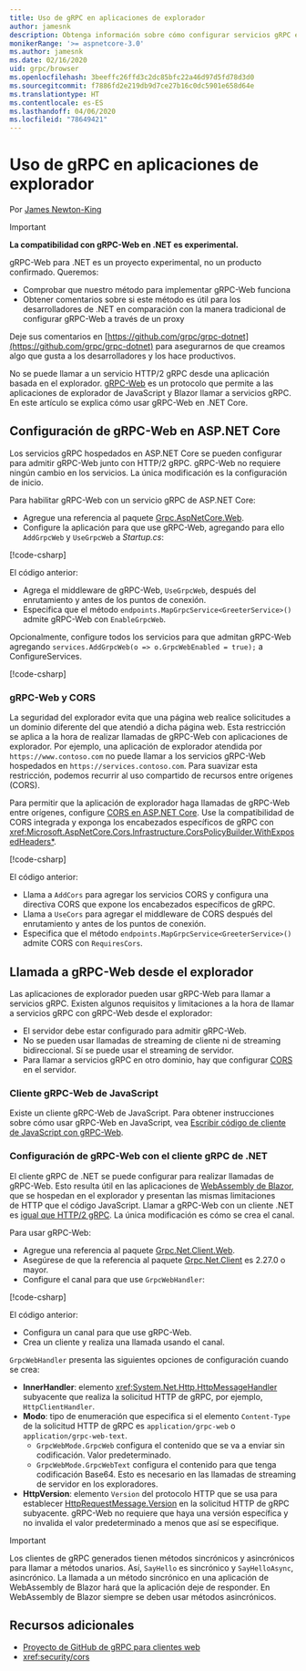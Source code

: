 ```yaml
---
title: Uso de gRPC en aplicaciones de explorador
author: jamesnk
description: Obtenga información sobre cómo configurar servicios gRPC en ASP.NET Core a los que se puede llamar desde aplicaciones del explorador usando gRPC-Web.
monikerRange: '>= aspnetcore-3.0'
ms.author: jamesnk
ms.date: 02/16/2020
uid: grpc/browser
ms.openlocfilehash: 3beeffc26ffd3c2dc85bfc22a46d97d5fd78d3d0
ms.sourcegitcommit: f7886fd2e219db9d7ce27b16c0dc5901e658d64e
ms.translationtype: HT
ms.contentlocale: es-ES
ms.lasthandoff: 04/06/2020
ms.locfileid: "78649421"
---
```

# <a name="use-grpc-in-browser-apps"></a>Uso de gRPC en aplicaciones de explorador

Por [James Newton-King](https://twitter.com/jamesnk)

> [!IMPORTANT]
> **La compatibilidad con gRPC-Web en .NET es experimental.**
>
> gRPC-Web para .NET es un proyecto experimental, no un producto confirmado. Queremos:
>
> * Comprobar que nuestro método para implementar gRPC-Web funciona
> * Obtener comentarios sobre si este método es útil para los desarrolladores de .NET en comparación con la manera tradicional de configurar gRPC-Web a través de un proxy
>
> Deje sus comentarios en [https://github.com/grpc/grpc-dotnet](https://github.com/grpc/grpc-dotnet) para asegurarnos de que creamos algo que gusta a los desarrolladores y los hace productivos.

No se puede llamar a un servicio HTTP/2 gRPC desde una aplicación basada en el explorador. [gRPC-Web](https://github.com/grpc/grpc/blob/master/doc/PROTOCOL-WEB.md) es un protocolo que permite a las aplicaciones de explorador de JavaScript y Blazor llamar a servicios gRPC. En este artículo se explica cómo usar gRPC-Web en .NET Core.

## <a name="configure-grpc-web-in-aspnet-core"></a>Configuración de gRPC-Web en ASP.NET Core

Los servicios gRPC hospedados en ASP.NET Core se pueden configurar para admitir gRPC-Web junto con HTTP/2 gRPC. gRPC-Web no requiere ningún cambio en los servicios. La única modificación es la configuración de inicio.

Para habilitar gRPC-Web con un servicio gRPC de ASP.NET Core:

* Agregue una referencia al paquete [Grpc.AspNetCore.Web](https://www.nuget.org/packages/Grpc.AspNetCore.Web).
* Configure la aplicación para que use gRPC-Web, agregando para ello `AddGrpcWeb` y `UseGrpcWeb` a *Startup.cs*:

[!code-csharp[](~/grpc/browser/sample/Startup.cs?name=snippet_1&highlight=10,14)]

El código anterior:

* Agrega el middleware de gRPC-Web, `UseGrpcWeb`, después del enrutamiento y antes de los puntos de conexión.
* Especifica que el método `endpoints.MapGrpcService<GreeterService>()` admite gRPC-Web con `EnableGrpcWeb`. 

Opcionalmente, configure todos los servicios para que admitan gRPC-Web agregando `services.AddGrpcWeb(o => o.GrpcWebEnabled = true);` a ConfigureServices.

[!code-csharp[](~/grpc/browser/sample/AllServicesSupportExample_Startup.cs?name=snippet_1&highlight=6,13)]

### <a name="grpc-web-and-cors"></a>gRPC-Web y CORS

La seguridad del explorador evita que una página web realice solicitudes a un dominio diferente del que atendió a dicha página web. Esta restricción se aplica a la hora de realizar llamadas de gRPC-Web con aplicaciones de explorador. Por ejemplo, una aplicación de explorador atendida por `https://www.contoso.com` no puede llamar a los servicios gRPC-Web hospedados en `https://services.contoso.com`. Para suavizar esta restricción, podemos recurrir al uso compartido de recursos entre orígenes (CORS).

Para permitir que la aplicación de explorador haga llamadas de gRPC-Web entre orígenes, configure [CORS en ASP.NET Core](xref:security/cors). Use la compatibilidad de CORS integrada y exponga los encabezados específicos de gRPC con <xref:Microsoft.AspNetCore.Cors.Infrastructure.CorsPolicyBuilder.WithExposedHeaders*>.

[!code-csharp[](~/grpc/browser/sample/CORS_Startup.cs?name=snippet_1&highlight=5-11,19,24)]

El código anterior:

* Llama a `AddCors` para agregar los servicios CORS y configura una directiva CORS que expone los encabezados específicos de gRPC.
* Llama a `UseCors` para agregar el middleware de CORS después del enrutamiento y antes de los puntos de conexión.
* Especifica que el método `endpoints.MapGrpcService<GreeterService>()` admite CORS con `RequiresCors`.

## <a name="call-grpc-web-from-the-browser"></a>Llamada a gRPC-Web desde el explorador

Las aplicaciones de explorador pueden usar gRPC-Web para llamar a servicios gRPC. Existen algunos requisitos y limitaciones a la hora de llamar a servicios gRPC con gRPC-Web desde el explorador:

* El servidor debe estar configurado para admitir gRPC-Web.
* No se pueden usar llamadas de streaming de cliente ni de streaming bidireccional. Sí se puede usar el streaming de servidor.
* Para llamar a servicios gRPC en otro dominio, hay que configurar [CORS](xref:security/cors) en el servidor.

### <a name="javascript-grpc-web-client"></a>Cliente gRPC-Web de JavaScript

Existe un cliente gRPC-Web de JavaScript. Para obtener instrucciones sobre cómo usar gRPC-Web en JavaScript, vea [Escribir código de cliente de JavaScript con gRPC-Web](https://github.com/grpc/grpc-web/tree/master/net/grpc/gateway/examples/helloworld#write-client-code).

### <a name="configure-grpc-web-with-the-net-grpc-client"></a>Configuración de gRPC-Web con el cliente gRPC de .NET

El cliente gRPC de .NET se puede configurar para realizar llamadas de gRPC-Web. Esto resulta útil en las aplicaciones de [WebAssembly de Blazor](xref:blazor/index#blazor-webassembly), que se hospedan en el explorador y presentan las mismas limitaciones de HTTP que el código JavaScript. Llamar a gRPC-Web con un cliente .NET es [igual que HTTP/2 gRPC](xref:grpc/client). La única modificación es cómo se crea el canal.

Para usar gRPC-Web:

* Agregue una referencia al paquete [Grpc.Net.Client.Web](https://www.nuget.org/packages/Grpc.Net.Client.Web).
* Asegúrese de que la referencia al paquete [Grpc.Net.Client](https://www.nuget.org/packages/Grpc.Net.Client) es 2.27.0 o mayor.
* Configure el canal para que use `GrpcWebHandler`:

[!code-csharp[](~/grpc/browser/sample/Handler.cs?name=snippet_1)]

El código anterior:

* Configura un canal para que use gRPC-Web.
* Crea un cliente y realiza una llamada usando el canal.

`GrpcWebHandler` presenta las siguientes opciones de configuración cuando se crea:

* **InnerHandler**: elemento <xref:System.Net.Http.HttpMessageHandler> subyacente que realiza la solicitud HTTP de gRPC, por ejemplo, `HttpClientHandler`.
* **Modo**: tipo de enumeración que especifica si el elemento `Content-Type` de la solicitud HTTP de gRPC es `application/grpc-web` o `application/grpc-web-text`.
    * `GrpcWebMode.GrpcWeb` configura el contenido que se va a enviar sin codificación. Valor predeterminado.
    * `GrpcWebMode.GrpcWebText` configura el contenido para que tenga codificación Base64. Esto es necesario en las llamadas de streaming de servidor en los exploradores.
* **HttpVersion**: elemento `Version` del protocolo HTTP que se usa para establecer [HttpRequestMessage.Version](xref:System.Net.Http.HttpRequestMessage.Version) en la solicitud HTTP de gRPC subyacente. gRPC-Web no requiere que haya una versión específica y no invalida el valor predeterminado a menos que así se especifique.

> [!IMPORTANT]
> Los clientes de gRPC generados tienen métodos sincrónicos y asincrónicos para llamar a métodos unarios. Así, `SayHello` es sincrónico y `SayHelloAsync`, asincrónico. La llamada a un método sincrónico en una aplicación de WebAssembly de Blazor hará que la aplicación deje de responder. En WebAssembly de Blazor siempre se deben usar métodos asincrónicos.

## <a name="additional-resources"></a>Recursos adicionales

* [Proyecto de GitHub de gRPC para clientes web](https://github.com/grpc/grpc-web)
* <xref:security/cors>
